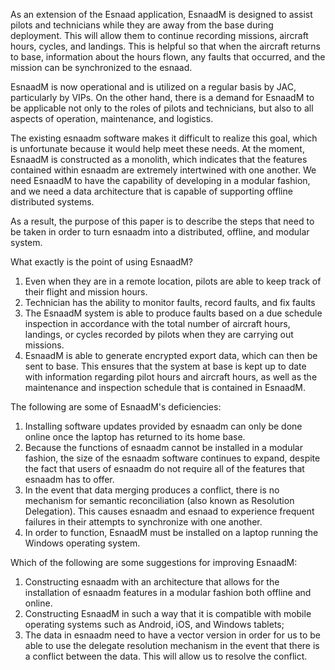 As an extension of the Esnaad application, EsnaadM is designed to assist pilots and technicians while they are away from the base during deployment. This will allow them to continue recording missions, aircraft hours, cycles, and landings. This is helpful so that when the aircraft returns to base, information about the hours flown, any faults that occurred, and the mission can be synchronized to the esnaad.

EsnaadM is now operational and is utilized on a regular basis by JAC, particularly by VIPs. On the other hand, there is a demand for EsnaadM to be applicable not only to the roles of pilots and technicians, but also to all aspects of operation, maintenance, and logistics.

The existing esnaadm software makes it difficult to realize this goal, which is unfortunate because it would help meet these needs. At the moment, EsnaadM is constructed as a monolith, which indicates that the features contained within esnaadm are extremely intertwined with one another. We need EsnaadM to have the capability of developing in a modular fashion, and we need a data architecture that is capable of supporting offline distributed systems.

As a result, the purpose of this paper is to describe the steps that need to be taken in order to turn esnaadm into a distributed, offline, and modular system.

What exactly is the point of using EsnaadM?
1. Even when they are in a remote location, pilots are able to keep track of their flight and mission hours.
2. Technician has the ability to monitor faults, record faults, and fix faults
3. The EsnaadM system is able to produce faults based on a due schedule inspection in accordance with the total number of aircraft hours, landings, or cycles recorded by pilots when they are carrying out missions.
4. EsnaadM is able to generate encrypted export data, which can then be sent to base. This ensures that the system at base is kept up to date with information regarding pilot hours and aircraft hours, as well as the maintenance and inspection schedule that is contained in EsnaadM.

The following are some of EsnaadM's deficiencies:
1. Installing software updates provided by esnaadm can only be done online once the laptop has returned to its home base.
2. Because the functions of esnaadm cannot be installed in a modular fashion, the size of the esnaadm software continues to expand, despite the fact that users of esnaadm do not require all of the features that esnaadm has to offer.
3. In the event that data merging produces a conflict, there is no mechanism for semantic reconciliation (also known as Resolution Delegation). This causes esnaadm and esnaad to experience frequent failures in their attempts to synchronize with one another.
4. In order to function, EsnaadM must be installed on a laptop running the Windows operating system.

Which of the following are some suggestions for improving EsnaadM:
1. Constructing esnaadm with an architecture that allows for the installation of esnaadm features in a modular fashion both offline and online.
2. Constructing EsnaadM in such a way that it is compatible with mobile operating systems such as Android, iOS, and Windows tablets;
3. The data in esnaadm need to have a vector version in order for us to be able to use the delegate resolution mechanism in the event that there is a conflict between the data. This will allow us to resolve the conflict.